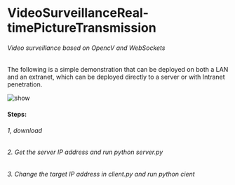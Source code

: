# VideoSurveillanceReal-timePictureTransmission

###### Video surveillance based on OpencV and WebSockets
The following is a simple demonstration that can be deployed on both a LAN and an extranet, which can be deployed directly to a server or with Intranet penetration.

![show](https://user-images.githubusercontent.com/75869870/146634161-a0bfa95b-b6ec-49a6-91cd-af8cb1f11070.png)
#### Steps:

###### 1, download

###### 2. Get the server IP address and run python server.py

###### 3. Change the target IP address in client.py and run python cient
